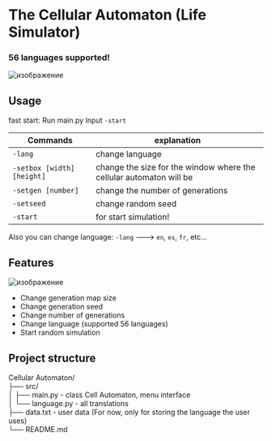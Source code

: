 # The Cellular Automaton (Life Simulator)
### 56 languages supported!

![изображение](https://github.com/user-attachments/assets/e0401332-50fb-49e2-bbd8-ebfa91c2e549)


## Usage
fast start:
Run main.py
Input `-start`

| Commands  | explanation |
| ------------- | ------------- |
| `-lang` | change language |
| `-setbox [width] [height]`  | change the size for the window where the cellular automaton will be  |
| `-setgen [number]`  | change the number of generations  |
| `-setseed`  | change random seed  |
| `-start`  | for start simulation!  |

Also you can change language: 
`-lang` ---> `en`, `es`, `fr`, etc...

## Features
![изображение](https://github.com/user-attachments/assets/f07ac85a-b509-40d5-8c1e-cd29df66a97b)
- Change generation map size
- Change generation seed
- Change number of generations
- Сhange language (supported 56 languages)
- Start random simulation

## Project structure
Cellular Automaton/  
  ├── src/  
  │   ├── main.py      - class Cell Automaton, menu interface  
  │   └── language.py  - all translations  
  ├── data.txt         - user data (For now, only for storing the language the user uses)  
  └── README.md  

